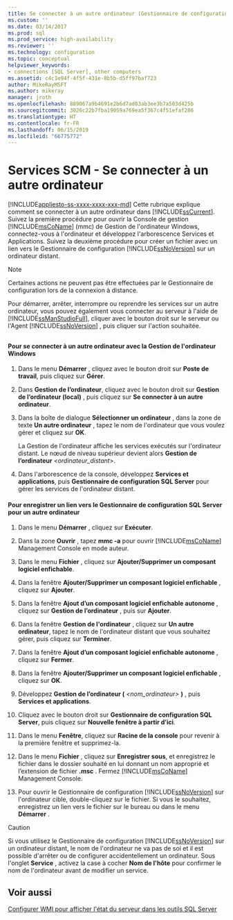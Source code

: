 ```yaml
---
title: Se connecter à un autre ordinateur (Gestionnaire de configuration SQL Server) | Microsoft Docs
ms.custom: ''
ms.date: 03/14/2017
ms.prod: sql
ms.prod_service: high-availability
ms.reviewer: ''
ms.technology: configuration
ms.topic: conceptual
helpviewer_keywords:
- connections [SQL Server], other computers
ms.assetid: c4c1e94f-4f5f-431e-8b5b-d5ff97baf723
author: MikeRayMSFT
ms.author: mikeray
manager: jroth
ms.openlocfilehash: 889067a9b4691e2b6d7ad03ab3ee3b7a503d425b
ms.sourcegitcommit: 3026c22b7fba19059a769ea5f367c4f51efaf286
ms.translationtype: HT
ms.contentlocale: fr-FR
ms.lasthandoff: 06/15/2019
ms.locfileid: "66775772"
---
```

# <a name="scm-services---connect-to-another-computer"></a>Services SCM - Se connecter à un autre ordinateur
[!INCLUDE[appliesto-ss-xxxx-xxxx-xxx-md](../../includes/appliesto-ss-xxxx-xxxx-xxx-md.md)]
  Cette rubrique explique comment se connecter à un autre ordinateur dans [!INCLUDE[ssCurrent](../../includes/sscurrent-md.md)]. Suivez la première procédure pour ouvrir la Console de gestion [!INCLUDE[msCoName](../../includes/msconame-md.md)] (mmc) de Gestion de l'ordinateur Windows, connectez-vous à l'ordinateur et développez l'arborescence Services et Applications. Suivez la deuxième procédure pour créer un fichier avec un lien vers le Gestionnaire de configuration [!INCLUDE[ssNoVersion](../../includes/ssnoversion-md.md)] sur un ordinateur distant.  
  
> [!NOTE]  
>  Certaines actions ne peuvent pas être effectuées par le Gestionnaire de configuration lors de la connexion à distance.  
  
 Pour démarrer, arrêter, interrompre ou reprendre les services sur un autre ordinateur, vous pouvez également vous connecter au serveur à l'aide de [!INCLUDE[ssManStudioFull](../../includes/ssmanstudiofull-md.md)], cliquer avec le bouton droit sur le serveur ou l'Agent [!INCLUDE[ssNoVersion](../../includes/ssnoversion-md.md)] , puis cliquer sur l'action souhaitée.  
  
##  <a name="SSMSProcedure"></a>  
  
#### <a name="to-connect-to-another-computer-with-windows-computer-management"></a>Pour se connecter à un autre ordinateur avec la Gestion de l'ordinateur Windows  
  
1.  Dans le menu **Démarrer** , cliquez avec le bouton droit sur **Poste de travail**, puis cliquez sur **Gérer**.  
  
2.  Dans **Gestion de l’ordinateur**, cliquez avec le bouton droit sur **Gestion de l’ordinateur (local)** , puis cliquez sur **Se connecter à un autre ordinateur**.  
  
3.  Dans la boîte de dialogue **Sélectionner un ordinateur** , dans la zone de texte **Un autre ordinateur** , tapez le nom de l'ordinateur que vous voulez gérer et cliquez sur **OK**.  
  
     La Gestion de l'ordinateur affiche les services exécutés sur l'ordinateur distant. Le nœud de niveau supérieur devient alors **Gestion de l’ordinateur** \<*ordinateur_distant*>.  
  
4.  Dans l'arborescence de la console, développez **Services et applications**, puis **Gestionnaire de configuration SQL Server** pour gérer les services de l'ordinateur distant.  
  
#### <a name="to-save-a-link-to-sql-server-configuration-manager-for-another-computer"></a>Pour enregistrer un lien vers le Gestionnaire de configuration SQL Server pour un autre ordinateur  
  
1.  Dans le menu **Démarrer** , cliquez sur **Exécuter**.  
  
2.  Dans la zone **Ouvrir** , tapez **mmc -a** pour ouvrir [!INCLUDE[msCoName](../../includes/msconame-md.md)] Management Console en mode auteur.  
  
3.  Dans le menu **Fichier** , cliquez sur **Ajouter/Supprimer un composant logiciel enfichable**.  
  
4.  Dans la fenêtre **Ajouter/Supprimer un composant logiciel enfichable** , cliquez sur **Ajouter**.  
  
5.  Dans la fenêtre **Ajout d’un composant logiciel enfichable autonome** , cliquez sur **Gestion de l’ordinateur** , puis sur **Ajouter**.  
  
6.  Dans la fenêtre **Gestion de l'ordinateur** , cliquez sur **Un autre ordinateur**, tapez le nom de l'ordinateur distant que vous souhaitez gérer, puis cliquez sur **Terminer**.  
  
7.  Dans la fenêtre **Ajout d’un composant logiciel enfichable autonome** , cliquez sur **Fermer**.  
  
8.  Dans la fenêtre **Ajouter/Supprimer un composant logiciel enfichable** , cliquez sur **OK**.  
  
9. Développez **Gestion de l’ordinateur (** _\<nom_ordinateur>_ **)** , puis **Services et applications**.  
  
10. Cliquez avec le bouton droit sur **Gestionnaire de configuration SQL Server**, puis cliquez sur **Nouvelle fenêtre à partir d’ici**.  
  
11. Dans le menu **Fenêtre**, cliquez sur **Racine de la console** pour revenir à la première fenêtre et supprimez-la.  
  
12. Dans le menu **Fichier** , cliquez sur **Enregistrer sous**, et enregistrez le fichier dans le dossier souhaité en lui donnant un nom approprié et l’extension de fichier **.msc** . Fermez [!INCLUDE[msCoName](../../includes/msconame-md.md)] Management Console.  
  
13. Pour ouvrir le Gestionnaire de configuration [!INCLUDE[ssNoVersion](../../includes/ssnoversion-md.md)] sur l'ordinateur cible, double-cliquez sur le fichier. Si vous le souhaitez, enregistrez un lien vers le fichier sur le bureau ou dans le menu **Démarrer** .  
  
> [!CAUTION]  
>  Si vous utilisez le Gestionnaire de configuration [!INCLUDE[ssNoVersion](../../includes/ssnoversion-md.md)] sur un ordinateur distant, le nom de l'ordinateur ne va pas de soi et il est possible d'arrêter ou de configurer accidentellement un ordinateur. Sous l'onglet **Service** , activez la case à cocher **Nom de l'hôte** pour confirmer le nom de l'ordinateur avant de modifier un service.  
  
## <a name="see-also"></a>Voir aussi  
 [Configurer WMI pour afficher l'état du serveur dans les outils SQL Server](../../ssms/configure-wmi-to-show-server-status-in-sql-server-tools.md)  
  
  
